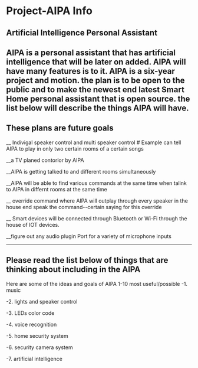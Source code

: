 # Project-AIPA Info

Artificial Intelligence Personal Assistant
--------------------------------------------------------------------------------------
AIPA is a personal assistant that has artificial intelligence that will be later on added. AIPA  will have many features is to it. AIPA is a six-year project and motion.  the plan is to be open to the public and to make the newest end latest Smart Home personal assistant that is open source. the list below will describe the things AIPA will have.
--------------------------------------------------------------------------------------
These plans are future goals 
-----------------------------
__ Indivigal speaker control and multi speaker control # Example can tell AIPA to play in only two certain rooms of a certain songs

__a TV planed contorlor by AIPA 

__AIPA  is getting talked to and different rooms simultaneously

__AIPA will be able to find various commands at the same time when talink to AIPA in differnt rooms at the same time

__ override command where AIPA  will outplay through every speaker in the house end speak the command--certain saying for this override

__ Smart devices will be connected through Bluetooth or Wi-Fi through the house of IOT devices. 

__figure out any audio plugin Port for a variety of microphone inputs

--------------------------------------------------------------------------------------
Please read the list below of things that are thinking about including in the AIPA
-------------------------------------------------------------------------
Here are some of the ideas and goals of AIPA 1-10 most useful/possible 
-1. music

-2. lights and speaker control

-3. LEDs color  code 

-4. voice recognition 

-5. home security system

-6. security camera system

-7. artificial intelligence
